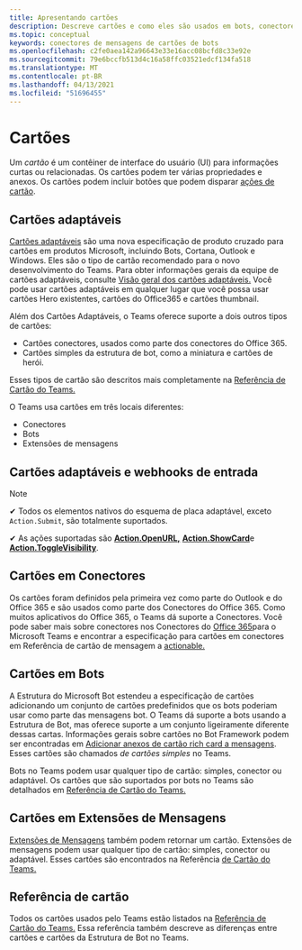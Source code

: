 ```yaml
---
title: Apresentando cartões
description: Descreve cartões e como eles são usados em bots, conectores e extensões de mensagens
ms.topic: conceptual
keywords: conectores de mensagens de cartões de bots
ms.openlocfilehash: c2fe0aea142a96643e33e16acc08bcfd8c33e92e
ms.sourcegitcommit: 79e6bccfb513d4c16a58ffc03521edcf134fa518
ms.translationtype: MT
ms.contentlocale: pt-BR
ms.lasthandoff: 04/13/2021
ms.locfileid: "51696455"
---
```

# <a name="cards"></a>Cartões

Um *cartão* é um contêiner de interface do usuário (UI) para informações curtas ou relacionadas. Os cartões podem ter várias propriedades e anexos. Os cartões podem incluir botões que podem disparar [ações de cartão](~/task-modules-and-cards/cards/cards-actions.md).

## <a name="adaptive-cards"></a>Cartões adaptáveis

[Cartões adaptáveis](~/task-modules-and-cards/cards/cards-reference.md#adaptive-card) são uma nova especificação de produto cruzado para cartões em produtos Microsoft, incluindo Bots, Cortana, Outlook e Windows. Eles são o tipo de cartão recomendado para o novo desenvolvimento do Teams. Para obter informações gerais da equipe de cartões adaptáveis, consulte [Visão geral dos cartões adaptáveis.](/adaptive-cards) Você pode usar cartões adaptáveis em qualquer lugar que você possa usar cartões Hero existentes, cartões do Office365 e cartões thumbnail.

Além dos Cartões Adaptáveis, o Teams oferece suporte a dois outros tipos de cartões:

* Cartões conectores, usados como parte dos conectores do Office 365.
* Cartões simples da estrutura de bot, como a miniatura e cartões de herói.

Esses tipos de cartão são descritos mais completamente na [Referência de Cartão do Teams.](~/task-modules-and-cards/cards/cards-reference.md)

O Teams usa cartões em três locais diferentes:

* Conectores
* Bots
* Extensões de mensagens

## <a name="adaptive-cards-and-incoming-webhooks"></a>Cartões adaptáveis e webhooks de entrada

> [!NOTE]
>
> ✔ Todos os elementos nativos do esquema de placa adaptável, exceto `Action.Submit`, são totalmente suportados.
>
> ✔ As ações suportadas são [**Action.OpenURL,**](https://adaptivecards.io/explorer/Action.OpenUrl.html) [**Action.ShowCard**](https://adaptivecards.io/explorer/Action.ShowCard.html)e [**Action.ToggleVisibility**](https://adaptivecards.io/explorer/Action.ToggleVisibility.html).

## <a name="cards-in-connectors"></a>Cartões em Conectores

Os cartões foram definidos pela primeira vez como parte do Outlook e do Office 365 e são usados como parte dos Conectores do Office 365. Como muitos aplicativos do Office 365, o Teams dá suporte a Conectores. Você pode saber mais sobre conectores nos Conectores do [Office 365](~/webhooks-and-connectors/what-are-webhooks-and-connectors.md)para o Microsoft Teams e encontrar a especificação para cartões em conectores em Referência de cartão de mensagem a [actionable.](/outlook/actionable-messages/card-reference)

## <a name="cards-in-bots"></a>Cartões em Bots

A Estrutura do Microsoft Bot estendeu a especificação de cartões adicionando um conjunto de cartões predefinidos que os bots poderiam usar como parte das mensagens bot. O Teams dá suporte a bots usando a Estrutura de Bot, mas oferece suporte a um conjunto ligeiramente diferente dessas cartas. Informações gerais sobre cartões no Bot Framework podem ser encontradas em [Adicionar anexos de cartão rich card a mensagens](/bot-framework/nodejs/bot-builder-nodejs-send-rich-cards). Esses cartões são chamados *de cartões simples* no Teams.

Bots no Teams podem usar qualquer tipo de cartão: simples, conector ou adaptável. Os cartões que são suportados por bots no Teams são detalhados em [Referência de Cartão do Teams.](~/task-modules-and-cards/cards/cards-reference.md)  

## <a name="cards-in-messaging-extensions"></a>Cartões em Extensões de Mensagens

[Extensões de Mensagens](~/messaging-extensions/what-are-messaging-extensions.md) também podem retornar um cartão. Extensões de mensagens podem usar qualquer tipo de cartão: simples, conector ou adaptável. Esses cartões são encontrados na Referência [de Cartão do Teams.](~/task-modules-and-cards/cards/cards-reference.md)

## <a name="card-reference"></a>Referência de cartão

Todos os cartões usados pelo Teams estão listados na [Referência de Cartão do Teams.](~/task-modules-and-cards/cards/cards-reference.md) Essa referência também descreve as diferenças entre cartões e cartões da Estrutura de Bot no Teams.
